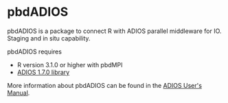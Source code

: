 # pbdADIOS

pbdADIOS is a package to connect R with ADIOS parallel middleware 
for IO. Staging and in situ capability.

pbdADIOS requires
  * R version 3.1.0 or higher with pbdMPI
  * [ADIOS 1.7.0 library](https://www.olcf.ornl.gov/center-projects/adios/)

More information about pbdADIOS can be found in the
[ADIOS User's Manual](http://users.nccs.gov/~pnorbert/ADIOS-UsersManual-1.7.0.pdf).
